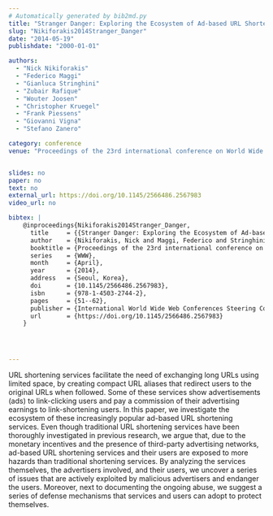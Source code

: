 ```yaml
---
# Automatically generated by bib2md.py
title: "Stranger Danger: Exploring the Ecosystem of Ad-based URL Shortening Services"
slug: "Nikiforakis2014Stranger_Danger"
date: "2014-05-19"
publishdate: "2000-01-01"

authors:
  - "Nick Nikiforakis"
  - "Federico Maggi"
  - "Gianluca Stringhini"
  - "Zubair Rafique"
  - "Wouter Joosen"
  - "Christopher Kruegel"
  - "Frank Piessens"
  - "Giovanni Vigna"
  - "Stefano Zanero"

category: conference
venue: "Proceedings of the 23rd international conference on World Wide Web (WWW)"


slides: no
paper: no
text: no
external_url: https://doi.org/10.1145/2566486.2567983
video_url: no

bibtex: |
    @inproceedings{Nikiforakis2014Stranger_Danger,
      title     = {{Stranger Danger: Exploring the Ecosystem of Ad-based URL Shortening Services}},
      author    = {Nikiforakis, Nick and Maggi, Federico and Stringhini, Gianluca and Rafique, Zubair and Joosen, Wouter and Kruegel, Christopher and Piessens, Frank and Vigna, Giovanni and Zanero, Stefano},
      booktitle = {Proceedings of the 23rd international conference on World Wide Web},
      series    = {WWW},
      month     = {April},
      year      = {2014},
      address   = {Seoul, Korea},
      doi       = {10.1145/2566486.2567983},
      isbn      = {978-1-4503-2744-2},
      pages     = {51--62},
      publisher = {International World Wide Web Conferences Steering Committee},
      url       = {https://doi.org/10.1145/2566486.2567983}
    }




---
```


URL shortening services facilitate the need of exchanging long URLs using limited space, by creating compact URL aliases that redirect users to the original URLs when followed. Some of these services show advertisements (ads) to link-clicking users and pay a commission of their advertising earnings to link-shortening users. In this paper, we investigate the ecosystem of these increasingly popular ad-based URL shortening services. Even though traditional URL shortening services have been thoroughly investigated in previous research, we argue that, due to the monetary incentives and the presence of third-party advertising networks, ad-based URL shortening services and their users are exposed to more hazards than traditional shortening services. By analyzing the services themselves, the advertisers involved, and their users, we uncover a series of issues that are actively exploited by malicious advertisers and endanger the users. Moreover, next to documenting the ongoing abuse, we suggest a series of defense mechanisms that services and users can adopt to protect themselves.